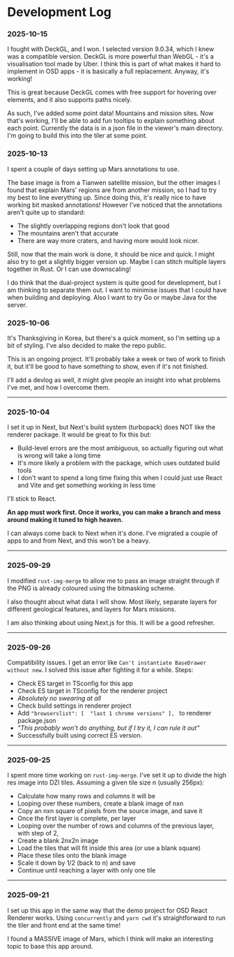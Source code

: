 # Development Log

### 2025-10-15

I fought with DeckGL, and I won. I selected version 9.0.34, which I knew was a compatible version.
DeckGL is more powerful than WebGL - it's a visualisation tool made by Uber.
I think this is part of what makes it hard to implement in OSD apps - it is basically a full replacement. Anyway, it's working!

This is great because DeckGL comes with free support for hovering over elements, and it also supports paths nicely.

As such, I've added some point data! Mountains and mission sites. Now that's working, I'll be able to add fun tooltips to explain something about each point.
Currently the data is in a json file in the viewer's main directory. I'm going to build this into the tiler at some point.

### 2025-10-13

I spent a couple of days setting up Mars annotations to use.

The base image is from a Tianwen satellite mission, but the other images I found that explain Mars' regions are from another mission, so I had to try my best to line everything up.
Since doing this, it's really nice to have working bit masked annotations! However I've noticed that the annotations aren't quite up to standard:

- The slightly overlapping regions don't look that good
- The mountains aren't that accurate
- There are way more craters, and having more would look nicer.

Still, now that the main work is done, it should be nice and quick.
I might also try to get a slightly bigger version up. Maybe I can stitch multiple layers together in Rust. Or I can use downscaling!

I do think that the dual-project system is quite good for development, but I am thinking to separate them out. I want to minimise issues that I could have when building and deploying. Also I want to try Go or maybe Java for the server.

### 2025-10-06

It's Thanksgiving in Korea, but there's a quick moment, so I'm setting up a bit of styling. I've also decided to make the repo public.

This is an ongoing project. It'll probably take a week or two of work to finish it, but it'll be good to have something to show, even if it's not finished.

I'll add a devlog as well, it might give people an insight into what problems I've met, and how I overcome them.

---

### 2025-10-04

I set it up in Next, but Next's build system (turbopack) does NOT like the renderer package. It would be great to fix this but:

- Build-level errors are the most ambiguous, so actually figuring out what is wrong will take a long time
- It's more likely a problem with the package, which uses outdated build tools
- I don't want to spend a long time fixing this when I could just use React and Vite and get something working in less time

I'll stick to React.

**An app must work first. Once it works, you can make a branch and mess around making it tuned to high heaven.**

I can always come back to Next when it's done. I've migrated a couple of apps to and from Next, and this won't be a heavy.

---

### 2025-09-29

I modified `rust-img-merge` to allow me to pass an image straight through if the PNG is already coloured using the bitmasking scheme.

I also thought about what data I will show. Most likely, separate layers for different geological features, and layers for Mars missions.

I am also thinking about using Next.js for this. It will be a good refresher.

---

### 2025-09-26

Compatibility issues. I get an error like `Can't instantiate BaseDrawer without new`.
I solved this issue after fighting it for a while. Steps:

- Check ES target in TSconfig for this app
- Check ES target in TSconfig for the renderer project
- _Absolutely no swearing at all_
- Check build settings in renderer project
- Add `"browserslist": [  "last 1 chrome versions" ], ` to renderer package.json
- _"This probably won't do anything, but if I try it, I can rule it out"_
- Successfully built using correct ES version.

---

### 2025-09-25

I spent more time working on `rust-img-merge`. I've set it up to divide the high res image into DZI tiles.
Assuming a given tile size n (usually 256px):

- Calculate how many rows and columns it will be
- Looping over these numbers, create a blank image of nxn
- Copy an nxn square of pixels from the source image, and save it
- Once the first layer is complete, per layer
- Looping over the number of rows and columns of the previous layer, with step of 2,
- Create a blank 2nx2n image
- Load the tiles that will fit inside this area (or use a blank square)
- Place these tiles onto the blank image
- Scale it down by 1/2 (back to n) and save
- Continue until reaching a layer with only one tile

---

### 2025-09-21

I set up this app in the same way that the demo project for OSD React Renderer works.
Using `concurrently` and `yarn cwd` it's straightforward to run the tiler and front end at the same time!

I found a MASSIVE image of Mars, which I think will make an interesting topic to base this app around.
